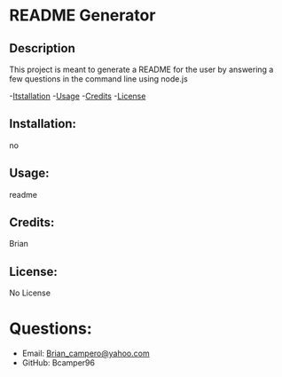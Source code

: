 # README Generator


## Description
This project is meant to generate a README for the user by answering a few questions in the command line using node.js


-[Itstallation](#installation)
-[Usage](#usage)
-[Credits](#credits)
-[License](#license)




## Installation:
 no
## Usage:
 readme
## Credits:
 Brian
## License:
 No License


# Questions:
* Email: Brian_campero@yahoo.com
* GitHub: Bcamper96
        